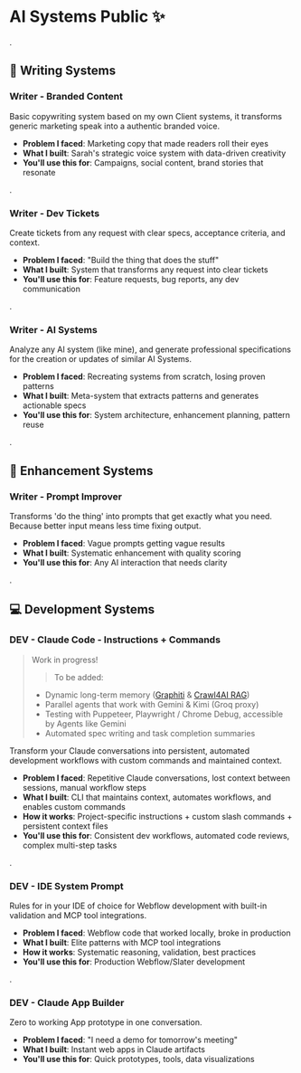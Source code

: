 # AI Systems Public ✨

.

## 📝 Writing Systems

### Writer - Branded Content
Basic copywriting system based on my own Client systems, it transforms generic marketing speak into a authentic branded voice. 

- **Problem I faced**: Marketing copy that made readers roll their eyes  
- **What I built**: Sarah's strategic voice system with data-driven creativity  
- **You'll use this for**: Campaigns, social content, brand stories that resonate  

.

### Writer - Dev Tickets
Create tickets from any request with clear specs, acceptance criteria, and context.

- **Problem I faced**: "Build the thing that does the stuff"  
- **What I built**: System that transforms any request into clear tickets  
- **You'll use this for**: Feature requests, bug reports, any dev communication

.

### Writer - AI Systems
Analyze any AI system (like mine), and generate professional specifications for the creation or updates of similar AI Systems.

- **Problem I faced**: Recreating systems from scratch, losing proven patterns
- **What I built**: Meta-system that extracts patterns and generates actionable specs
- **You'll use this for**: System architecture, enhancement planning, pattern reuse

.

## 🚀 Enhancement Systems

### Writer - Prompt Improver  
Transforms 'do the thing' into prompts that get exactly what you need. 
Because better input means less time fixing output.
 
- **Problem I faced**: Vague prompts getting vague results  
- **What I built**: Systematic enhancement with quality scoring   
- **You'll use this for**: Any AI interaction that needs clarity  

.

## 💻 Development Systems

### DEV - Claude Code - Instructions + Commands
> Work in progress!
> > To be added: 
> - Dynamic long-term memory ([Graphiti](https://github.com/getzep/graphiti) & [Crawl4AI RAG](https://github.com/coleam00/mcp-crawl4ai-rag))
> - Parallel agents that work with Gemini & Kimi (Groq proxy)
> - Testing with Puppeteer, Playwright / Chrome Debug, accessible by Agents like Gemini
> - Automated spec writing and task completion summaries

Transform your Claude conversations into persistent, automated development workflows with custom commands and maintained context.
- **Problem I faced**: Repetitive Claude conversations, lost context between sessions, manual workflow steps
- **What I built**: CLI that maintains context, automates workflows, and enables custom commands
- **How it works**: Project-specific instructions + custom slash commands + persistent context files
- **You'll use this for**: Consistent dev workflows, automated code reviews, complex multi-step tasks

.

### DEV - IDE System Prompt
Rules for in your IDE of choice for Webflow development with built-in validation and MCP tool integrations.

- **Problem I faced**: Webflow code that worked locally, broke in production  
- **What I built**: Elite patterns with MCP tool integrations  
- **How it works**: Systematic reasoning, validation, best practices  
- **You'll use this for**: Production Webflow/Slater development  

.

### DEV - Claude App Builder
Zero to working App prototype in one conversation.

- **Problem I faced**: "I need a demo for tomorrow's meeting"  
- **What I built**: Instant web apps in Claude artifacts  
- **You'll use this for**: Quick prototypes, tools, data visualizations  
